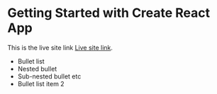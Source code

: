 # Getting Started with Create React App

This is the live site link [Live site link]().


 * Bullet list          
 * Nested bullet
 * Sub-nested bullet etc
 * Bullet list item 2